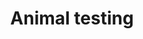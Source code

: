 ---
title: Animal testing
longTitle: 'Animal testing'
tags:
- gccommon
french:
- "[[Experimentation sur les animaux]]"
scopeNote:
- "The laboratory use of animals for testing product "
usedFor:
- "[[Animal experimentation]]"
- "[[Animal experiments]]"
---